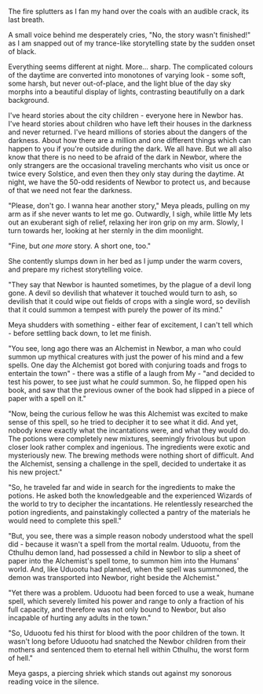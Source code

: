 The fire splutters as I fan my hand over the coals with an audible crack, its last breath.

A small voice behind me desperately cries, "No, the story wasn't finished!" as I am snapped out of my trance-like storytelling state by the sudden onset of black.

Everything seems different at night. More... sharp. The complicated colours of the daytime are converted into monotones of varying look - some soft, some harsh, but never out-of-place, and the light blue of the day sky morphs into a beautiful display of lights, contrasting beautifully on a dark background.

I've heard stories about the city children - everyone here in Newbor has. I've heard stories about children who have left their houses in the darkness and never returned. I've heard millions of stories about the dangers of the darkness. About how there are a million and one different things which can happen to you if you're outside during the dark. We all have. But we all also know that there is no need to be afraid of the dark in Newbor, where the only strangers are the occasional traveling merchants who visit us once or twice every Solstice, and even then they only stay during the daytime. At night, we have the 50-odd residents of Newbor to protect us, and because of that we need not fear the darkness.

"Please, don't go. I wanna hear another story," Meya pleads, pulling on my arm as if she never wants to let me go. Outwardly, I sigh, while little My lets out an exuberant sigh of relief, relaxing her iron grip on my arm. Slowly, I turn towards her, looking at her sternly in the dim moonlight.

"Fine, but _one more_ story. A short one, too."

She contently slumps down in her bed as I jump under the warm covers, and prepare my richest storytelling voice.

"They say that Newbor is haunted sometimes, by the plague of a devil long gone. A devil so devilish that whatever it touched would turn to ash, so devilish that it could wipe out fields of crops with a single word, so devilish that it could summon a tempest with purely the power of its mind."

Meya shudders with something - either fear of excitement, I can't tell which - before settling back down, to let me finish.

"You see, long ago there was an Alchemist in Newbor, a man who could summon up mythical creatures with just the power of his mind and a few spells. One day the Alchemist got bored with conjuring toads and frogs to entertain the town" - there was a stifle of a laugh from My - "and decided to test his power, to see just what he _could_ summon. So, he flipped open his book, and saw that the previous owner of the book had slipped in a piece of paper with a spell on it."

"Now, being the curious fellow he was this Alchemist was excited to make sense of this spell, so he tried to decipher it to see what it did. And yet, nobody knew exactly what the incantations were, and what they would do. The potions were completely new mixtures, seemingly frivolous but upon closer look rather complex and ingenious. The ingredients were exotic and mysteriously new. The brewing methods were nothing short of difficult. And the Alchemist, sensing a challenge in the spell, decided to undertake it as his new project."

"So, he traveled far and wide in search for the ingredients to make the potions. He asked both the knowledgeable and the experienced Wizards of the world to try to decipher the incantations. He relentlessly researched the potion ingredients, and painstakingly collected a pantry of the materials he would need to complete this spell."

"But, you see, there was a simple reason nobody understood what the spell did - because it wasn't a spell from the mortal realm. Uduootu, from the Cthulhu demon land, had possessed a child in Newbor to slip a sheet of paper into the Alchemist's spell tome, to summon him into the Humans' world. And, like Uduootu had planned, when the spell was summoned, the demon was transported into Newbor, right beside the Alchemist."

"Yet there was a problem. Uduootu had been forced to use a weak, humane spell, which severely limited his power and range to only a fraction of his full capacity, and therefore was not only bound to Newbor, but also incapable of hurting any adults in the town."

"So, Uduootu fed his thirst for blood with the poor children of the town. It wasn't long before Uduootu had snatched the Newbor children from their mothers and sentenced them to eternal hell within Cthulhu, the worst form of hell."

Meya gasps, a piercing shriek which stands out against my sonorous reading voice in the silence. 
